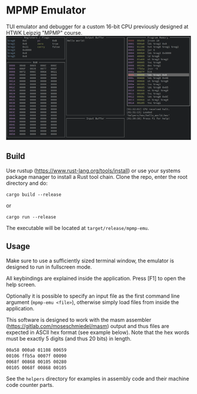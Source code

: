 # MPMP Emulator
TUI emulator and debugger for a custom 16-bit CPU previously designed at HTWK Leipzig "MPMP" course.
![Alt text](screenshot.png?raw=true "Screenshot")
## Build
Use rustup (https://www.rust-lang.org/tools/install) or use your systems package manager to install a Rust tool chain. Clone the repo, enter the root directory and do:

    cargo build --release
or

    cargo run --release
    
The executable will be located at `target/release/mpmp-emu`.

## Usage

Make sure to use a sufficiently sized terminal window, the emulator is designed to run in fullscreen mode.

All keybindings are explained inside the application. Press [F1] to open the help screen.

Optionally it is possible to specify an input file as the first command line argument (`mpmp-emu <file>`), otherwise simply load files from inside the application.

This software is designed to work with the masm assembler (https://gitlab.com/moseschmiedel/masm) output and thus files are expected in ASCII hex format (see example below). Note that the hex words must be exactly 5 digits (and thus 20 bits) in length.


    00a58 000a0 01108 00659 
    00106 ffb5a 0007f 00090 
    0068f 00868 00105 00280 
    00105 0068f 00868 00105
    



See the `helpers` directory for examples in assembly code and their machine code counter parts.


